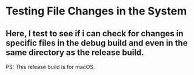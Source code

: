 # Testing File Changes in the System

## Here, I test to see if i can **check for changes in specific files** in the debug build and even in the same directory as the release build.

PS: This release build is for macOS.
